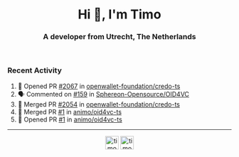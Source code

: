<h1 align="center">Hi 👋, I'm Timo</h1>
<h3 align="center">A developer from Utrecht, The Netherlands</h3>
<br/>
<!-- https://github.com/rahuldkjain/github-profile-readme-generator --!>

<!--  <p align="left"><img src="https://github-readme-stats.vercel.app/api?username=timoglastra&show_icons=true&count_private=true&" alt="timoglastra" /></p> --!>

<!--
Github language stats
<p align="left"><img src="https://github-readme-stats.vercel.app/api/top-langs/?username=timoglastra&layout=compact" alt="timoglastra" /><p>
-->

<!-- Codestats language stats -->
<!-- <p align="left"><img src="https://codestats-readme.vercel.app/api/top-langs/?username=timoglastra&layout=compact&language_count=12" alt="timoglastra" /><p>    --!>
  
<h3>Recent Activity</h3>

<!--START_SECTION:activity-->
1. 💪 Opened PR [#2067](https://github.com/openwallet-foundation/credo-ts/pull/2067) in [openwallet-foundation/credo-ts](https://github.com/openwallet-foundation/credo-ts)
2. 🗣 Commented on [#159](https://github.com/Sphereon-Opensource/OID4VC/pull/159#issuecomment-2434832014) in [Sphereon-Opensource/OID4VC](https://github.com/Sphereon-Opensource/OID4VC)
3. 🎉 Merged PR [#2054](https://github.com/openwallet-foundation/credo-ts/pull/2054) in [openwallet-foundation/credo-ts](https://github.com/openwallet-foundation/credo-ts)
4. 🎉 Merged PR [#1](https://github.com/animo/oid4vc-ts/pull/1) in [animo/oid4vc-ts](https://github.com/animo/oid4vc-ts)
5. 💪 Opened PR [#1](https://github.com/animo/oid4vc-ts/pull/1) in [animo/oid4vc-ts](https://github.com/animo/oid4vc-ts)
<!--END_SECTION:activity-->

---

<p align="center">
<a href="https://twitter.com/timoglastra" target="blank"><img align="center" src="https://cdn.jsdelivr.net/npm/simple-icons@3.0.1/icons/twitter.svg" alt="timoglastra" height="30" width="30" /></a>
<a href="https://linkedin.com/in/timoglastra" target="blank"><img align="center" src="https://cdn.jsdelivr.net/npm/simple-icons@3.0.1/icons/linkedin.svg" alt="timoglastra" height="30" width="30" /></a>
</p>



